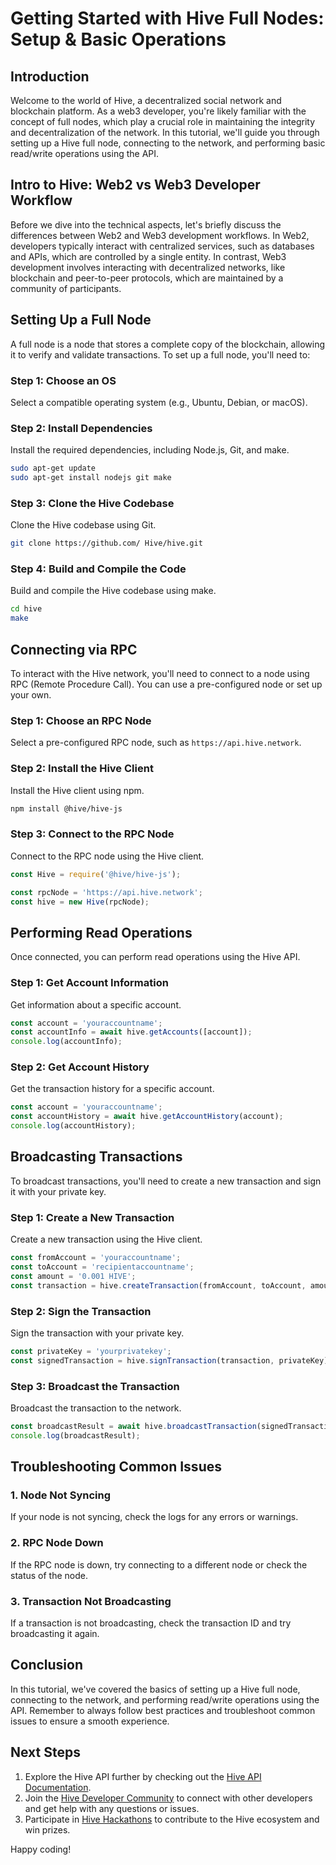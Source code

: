 **Getting Started with Hive Full Nodes: Setup & Basic Operations**
=============================================================

**Introduction**
---------------

Welcome to the world of Hive, a decentralized social network and blockchain platform. As a web3 developer, you're likely familiar with the concept of full nodes, which play a crucial role in maintaining the integrity and decentralization of the network. In this tutorial, we'll guide you through setting up a Hive full node, connecting to the network, and performing basic read/write operations using the API.

**Intro to Hive: Web2 vs Web3 Developer Workflow**
---------------------------------------------------

Before we dive into the technical aspects, let's briefly discuss the differences between Web2 and Web3 development workflows. In Web2, developers typically interact with centralized services, such as databases and APIs, which are controlled by a single entity. In contrast, Web3 development involves interacting with decentralized networks, like blockchain and peer-to-peer protocols, which are maintained by a community of participants.

**Setting Up a Full Node**
-------------------------

A full node is a node that stores a complete copy of the blockchain, allowing it to verify and validate transactions. To set up a full node, you'll need to:

### Step 1: Choose an OS

Select a compatible operating system (e.g., Ubuntu, Debian, or macOS).

### Step 2: Install Dependencies

Install the required dependencies, including Node.js, Git, and make.

```bash
sudo apt-get update
sudo apt-get install nodejs git make
```

### Step 3: Clone the Hive Codebase

Clone the Hive codebase using Git.

```bash
git clone https://github.com/ Hive/hive.git
```

### Step 4: Build and Compile the Code

Build and compile the Hive codebase using make.

```bash
cd hive
make
```

**Connecting via RPC**
----------------------

To interact with the Hive network, you'll need to connect to a node using RPC (Remote Procedure Call). You can use a pre-configured node or set up your own.

### Step 1: Choose an RPC Node

Select a pre-configured RPC node, such as `https://api.hive.network`.

### Step 2: Install the Hive Client

Install the Hive client using npm.

```bash
npm install @hive/hive-js
```

### Step 3: Connect to the RPC Node

Connect to the RPC node using the Hive client.

```javascript
const Hive = require('@hive/hive-js');

const rpcNode = 'https://api.hive.network';
const hive = new Hive(rpcNode);
```

**Performing Read Operations**
------------------------------

Once connected, you can perform read operations using the Hive API.

### Step 1: Get Account Information

Get information about a specific account.

```javascript
const account = 'youraccountname';
const accountInfo = await hive.getAccounts([account]);
console.log(accountInfo);
```

### Step 2: Get Account History

Get the transaction history for a specific account.

```javascript
const account = 'youraccountname';
const accountHistory = await hive.getAccountHistory(account);
console.log(accountHistory);
```

**Broadcasting Transactions**
------------------------------

To broadcast transactions, you'll need to create a new transaction and sign it with your private key.

### Step 1: Create a New Transaction

Create a new transaction using the Hive client.

```javascript
const fromAccount = 'youraccountname';
const toAccount = 'recipientaccountname';
const amount = '0.001 HIVE';
const transaction = hive.createTransaction(fromAccount, toAccount, amount);
```

### Step 2: Sign the Transaction

Sign the transaction with your private key.

```javascript
const privateKey = 'yourprivatekey';
const signedTransaction = hive.signTransaction(transaction, privateKey);
```

### Step 3: Broadcast the Transaction

Broadcast the transaction to the network.

```javascript
const broadcastResult = await hive.broadcastTransaction(signedTransaction);
console.log(broadcastResult);
```

**Troubleshooting Common Issues**
---------------------------------

### 1. Node Not Syncing

If your node is not syncing, check the logs for any errors or warnings.

### 2. RPC Node Down

If the RPC node is down, try connecting to a different node or check the status of the node.

### 3. Transaction Not Broadcasting

If a transaction is not broadcasting, check the transaction ID and try broadcasting it again.

**Conclusion**
---------------

In this tutorial, we've covered the basics of setting up a Hive full node, connecting to the network, and performing read/write operations using the API. Remember to always follow best practices and troubleshoot common issues to ensure a smooth experience.

**Next Steps**
---------------

1. Explore the Hive API further by checking out the [Hive API Documentation](https://api.hive.io/).
2. Join the [Hive Developer Community](https://hive.io/developers) to connect with other developers and get help with any questions or issues.
3. Participate in [Hive Hackathons](https://hive.io/hackathons) to contribute to the Hive ecosystem and win prizes.

Happy coding!